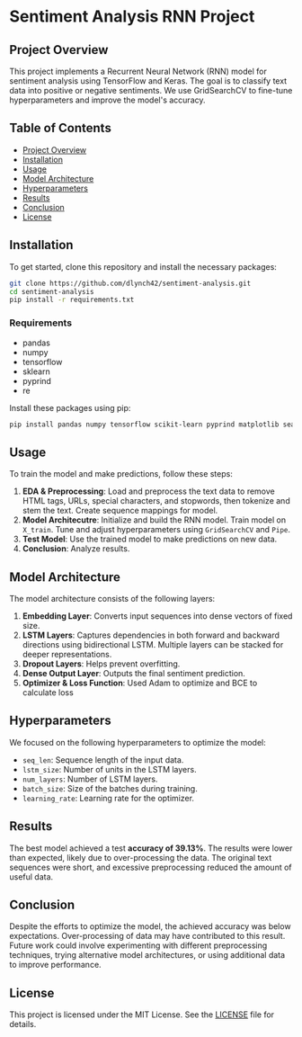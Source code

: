 # Sentiment Analysis RNN Project

## Project Overview

This project implements a Recurrent Neural Network (RNN) model for sentiment analysis using TensorFlow and Keras. The goal is to classify text data into positive or negative sentiments. We use GridSearchCV to fine-tune hyperparameters and improve the model's accuracy.

## Table of Contents

- [Project Overview](#project-overview)
- [Installation](#installation)
- [Usage](#usage)
- [Model Architecture](#model-architecture)
- [Hyperparameters](#hyperparameters)
- [Results](#results)
- [Conclusion](#conclusion)
- [License](#license)

## Installation

To get started, clone this repository and install the necessary packages:

```bash
git clone https://github.com/dlynch42/sentiment-analysis.git
cd sentiment-analysis
pip install -r requirements.txt
```

### Requirements

- pandas
- numpy
- tensorflow
- sklearn
- pyprind
- re

Install these packages using pip:

```bash
pip install pandas numpy tensorflow scikit-learn pyprind matplotlib seaborn
```

## Usage

To train the model and make predictions, follow these steps:

1. **EDA & Preprocessing**: Load and preprocess the text data to remove HTML tags, URLs, special characters, and stopwords, then tokenize and stem the text. Create sequence mappings for model. 
2. **Model Architecutre**: Initialize and build the RNN model. Train model on `X_train`. Tune and adjust hyperparameters using `GridSearchCV` and `Pipe`. 
3. **Test Model**: Use the trained model to make predictions on new data.
4. **Conclusion**: Analyze results.

## Model Architecture

The model architecture consists of the following layers:

1. **Embedding Layer**: Converts input sequences into dense vectors of fixed size.
2. **LSTM Layers**: Captures dependencies in both forward and backward directions using bidirectional LSTM. Multiple layers can be stacked for deeper representations.
3. **Dropout Layers**: Helps prevent overfitting.
4. **Dense Output Layer**: Outputs the final sentiment prediction.
5. **Optimizer & Loss Function**: Used Adam to optimize and BCE to calculate loss

## Hyperparameters

We focused on the following hyperparameters to optimize the model:

- `seq_len`: Sequence length of the input data.
- `lstm_size`: Number of units in the LSTM layers.
- `num_layers`: Number of LSTM layers.
- `batch_size`: Size of the batches during training.
- `learning_rate`: Learning rate for the optimizer.

## Results

The best model achieved a test **accuracy of 39.13%**. The results were lower than expected, likely due to over-processing the data. The original text sequences were short, and excessive preprocessing reduced the amount of useful data.

## Conclusion

Despite the efforts to optimize the model, the achieved accuracy was below expectations. Over-processing of data may have contributed to this result. Future work could involve experimenting with different preprocessing techniques, trying alternative model architectures, or using additional data to improve performance.

## License

This project is licensed under the MIT License. See the [LICENSE](LICENSE) file for details.